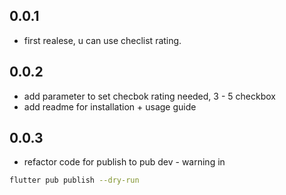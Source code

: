 ## 0.0.1

- first realese, u can use checlist rating.

## 0.0.2

- add parameter to set checbok rating needed, 3 - 5 checkbox
- add readme for installation + usage guide

## 0.0.3

- refactor code for publish to pub dev - warning in 
```sh
flutter pub publish --dry-run
```